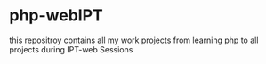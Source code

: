 # php-webIPT
this repositroy contains all my work projects from learning php to all projects during IPT-web Sessions
